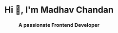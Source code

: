 <h1 align="center">Hi 👋, I'm Madhav Chandan</h1>
<h3 align="center">A passionate Frontend Developer</h3>

